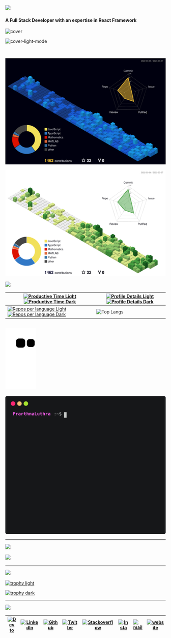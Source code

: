 [![](https://readme-typing-svg.herokuapp.com?font=Caveat&weight=700&size=35&multiline=true&pause=1000&color=A84DFF&width=435&lines=Hello+World,+I'm+Prarthna++%F0%9F%91%8B)](https://git.io/typing-svg)
#### A Full Stack Developer with an expertise in React Framework
<!-- Cover Photo -->
<!-- dark mode -->
![cover](https://user-images.githubusercontent.com/100023570/170828704-320afd8a-fe76-4f32-af9b-f5a9650afb21.png#gh-dark-mode-only)
<!-- light mode -->
![cover-light-mode](https://user-images.githubusercontent.com/100023570/210518490-d36d300e-b4dd-4675-b237-4dfd59123f02.jpg#gh-light-mode-only)

<!-- Streak Count  -->
<div align="center">
 <picture>
  <!-- dark mode -->
  <source media="(prefers-color-scheme: dark)" srcset="https://streak-stats.demolab.com/?user=PrarthnaLuthra&theme=cobalt&border=7536B2&stroke=9243DD&ring=89502D&currStreakNum=D280FF&sideNums=BC52FF&currStreakLabel=64EAE2&fire=FF9554&dates=A42EE5&background=0d1117&hide_border=true">
  <!-- light mode -->
  <source media="(prefers-color-scheme: light)" srcset="https://streak-stats.demolab.com/?user=PrarthnaLuthra&theme=cobalt&border=7536B2&stroke=7C14DE&ring=EA5900&currStreakNum=5F0094&sideNums=7F00D0&currStreakLabel=00736C&fire=FF9554&dates=530081&hide_border=true">
  <img alt="" src="https://streak-stats.demolab.com/?user=PrarthnaLuthra&theme=cobalt&border=7536B2&stroke=9243DD&ring=89502D&currStreakNum=D280FF&sideNums=BC52FF&currStreakLabel=64EAE2&fire=FF9554&dates=A42EE5&background=0d1117&hide_border=true">
</picture>
</div>

<!-- 3d Contribution -->
<!-- dark mode -->
![3d-dark](./profile-3d-contrib/profile-night-view.svg#gh-dark-mode-only)
<!-- light mode -->
![3d-light](./profile-3d-contrib/profile-green-animate.svg#gh-light-mode-only)
 
<!-- Stats table -->
[![](https://readme-typing-svg.herokuapp.com?font=Caveat&weight=700&size=30&multiline=true&pause=2000&color=A84DFF&width=435&lines=Github+Stats)](https://git.io/typing-svg)
 
|[![Productive Time Light](http://github-profile-summary-cards.vercel.app/api/cards/productive-time?username=PrarthnaLuthra&theme=github&utcOffset=5.5)](https://github.com/vn7n24fzkq/github-profile-summary-cards#gh-light-mode-only)[![Productive Time Dark](http://github-profile-summary-cards.vercel.app/api/cards/productive-time?username=PrarthnaLuthra&theme=github_dark&utcOffset=5.5)](https://github.com/vn7n24fzkq/github-profile-summary-cards#gh-dark-mode-only)|[![Profile Details Light](http://github-profile-summary-cards.vercel.app/api/cards/profile-details?username=PrarthnaLuthra&theme=github)](https://github.com/vn7n24fzkq/github-profile-summary-cards#gh-light-mode-only)[![Profile Details Dark](http://github-profile-summary-cards.vercel.app/api/cards/profile-details?username=PrarthnaLuthra&theme=github_dark)](https://github.com/vn7n24fzkq/github-profile-summary-cards#gh-dark-mode-only)|
|---|---|
|[![Repos per language Light](http://github-profile-summary-cards.vercel.app/api/cards/repos-per-language?username=PrarthnaLuthra&theme=github)](https://github.com/vn7n24fzkq/github-profile-summary-cards#gh-light-mode-only)[![Repos per language Dark](http://github-profile-summary-cards.vercel.app/api/cards/repos-per-language?username=PrarthnaLuthra&theme=github_dark)](https://github.com/vn7n24fzkq/github-profile-summary-cards#gh-dark-mode-only)|![Top Langs](https://github-readme-stats-git-master-prarthnaluthra.vercel.app/api/top-langs/?username=PrarthnaLuthra&layout=compact&theme=transparent&border_color=7536B2&title_color=0364d0&langs_count=10&card_width=450&hide_border=true&count-private=true)|

<!-- Animation  -->
![Snake animation](https://github.com/PrarthnaLuthra/PrarthnaLuthra/blob/output/github-contribution-grid-snake.svg)
---
<div align="center">
 <picture>
  <!-- dark mode -->
  <source media="(prefers-color-scheme: dark)" srcset="https://raw.githubusercontent.com/PrarthnaLuthra/Git-Stats-Terminal-Style/master/github_stats.svg" alt="Github Stats" title="Terminal Style GitHub Stats">
   <!-- light mode -->
  <source media="(prefers-color-scheme: light)" srcset="https://raw.githubusercontent.com/PrarthnaLuthra/Git-Stats-Terminal-Style-Light/master/github_stats.svg" alt="Github Stats" title="Terminal Style GitHub Stats">
  <img width="550px" src="https://raw.githubusercontent.com/PrarthnaLuthra/Git-Stats-Terminal-Style/master/github_stats.svg" alt="Github Stats" title="Terminal Style GitHub Stats">
  
</picture>
</div>

---

<!-- ### Languages and tools: -->
[![](https://readme-typing-svg.herokuapp.com?font=Caveat&weight=700&size=30&multiline=true&pause=2000&color=A84DFF&width=435&lines=Languages+and+Tools)](https://git.io/typing-svg)

<p align="center">
  <div>
    <img src="https://skillicons.dev/icons?i=js,typescript,html,css,react,nextjs,mysql,mongodb,nodejs,expressjs,scss,tailwindcss,bootstrap,materialui,git,github,githubactions,java,c,python,vscode,eclipse,idea,firebase,netlify,heroku,vercel,redux,jquery,regex,apollo,graphql,matlab,dart,flutter,expo" /> 
  </div>
</p>

---
<!-- trophy -->
<!-- light mode -->
[![](https://readme-typing-svg.herokuapp.com?font=Caveat&weight=700&size=30&multiline=true&pause=2000&color=A84DFF&width=435&lines=Achievements)](https://git.io/typing-svg)

[![trophy light](https://github-profile-trophy-prarthnaluthra.vercel.app/?username=PrarthnaLuthra&no-bg=true&no-frame=true&rank=SECRET,SSS,SS,S,AAA,AA,A,B)](https://github.com/PrarthnaLuthra#gh-light-mode-only)
<!-- dark mode -->
[![trophy dark](https://github-profile-trophy-prarthnaluthra.vercel.app/?username=PrarthnaLuthra&theme=algolia&no-bg=true&no-frame=true&rank=SECRET,SSS,SS,S,AAA,AA,A,B)](https://github.com/PrarthnaLuthra#gh-dark-mode-only)

---
<!-- ### Connect With Me: -->
[![](https://readme-typing-svg.herokuapp.com?font=Caveat&weight=700&size=30&multiline=true&pause=2000&color=A84DFF&width=435&lines=Connect+with+me)](https://git.io/typing-svg)

|[![Dev to](https://skillicons.dev/icons?i=devto)](https://dev.to/prarthnaluthra) | [![LinkedIn](https://skillicons.dev/icons?i=linkedin)](https://www.linkedin.com/in/prarthnaluthra/) | [![Github](https://skillicons.dev/icons?i=github)](https://github.com/PrarthnaLuthra)| [![Twitter](https://skillicons.dev/icons?i=twitter)](https://twitter.com/prarthna_luthra) | [![Stackoverflow](https://skillicons.dev/icons?i=stackoverflow)](https://stackoverflow.com/users/18687998/prarthna-luthra)| [![Insta](https://skillicons.dev/icons?i=instagram)](https://dev.to/prarthnaluthra) | [<img src='https://d1rs1tqcxzgl1z.cloudfront.net/iconduck/image/upload/w_614,h_614,c_fit/f_png/e_colorize:0,co_rgb:000000/w_644,h_644,c_lpad/e_trim:1/w_512,h_512,c_fit/s3.prod/assets.00/asst44ju1ypb' alt='mail' height='46'>](https://mail.google.com/mail/u/0/?fs=1&to=prarthnaluthra@gmail.com&tf=cm)|[<img src='https://upload.wikimedia.org/wikipedia/commons/thumb/1/1c/ICloud_logo.svg/150px-ICloud_logo.svg.png?20200306180013' alt='website' height='40'>](https://prarthna-luthra-resume.web.app)|
|---|---|---|---|---|---|---|---|
